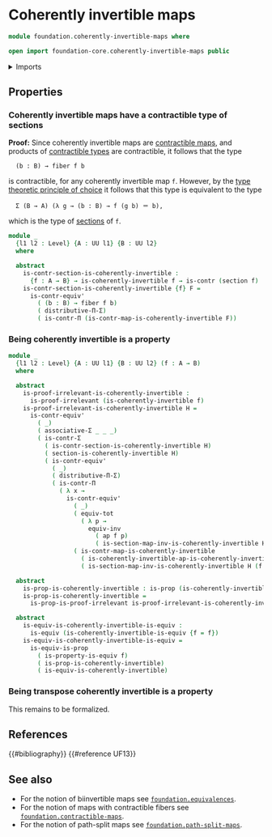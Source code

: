 # Coherently invertible maps

```agda
module foundation.coherently-invertible-maps where

open import foundation-core.coherently-invertible-maps public
```

<details><summary>Imports</summary>

```agda
open import foundation.action-on-identifications-functions
open import foundation.dependent-pair-types
open import foundation.equivalences
open import foundation.identity-types
open import foundation.type-arithmetic-dependent-pair-types
open import foundation.universe-levels
open import foundation.whiskering-higher-homotopies-composition

open import foundation-core.commuting-squares-of-homotopies
open import foundation-core.contractible-maps
open import foundation-core.contractible-types
open import foundation-core.fibers-of-maps
open import foundation-core.functoriality-dependent-pair-types
open import foundation-core.homotopies
open import foundation-core.propositions
open import foundation-core.retractions
open import foundation-core.sections
open import foundation-core.type-theoretic-principle-of-choice
```

</details>

## Properties

### Coherently invertible maps have a contractible type of sections

**Proof:** Since coherently invertible maps are
[contractible maps](foundation.contractible-maps.md), and products of
[contractible types](foundation-core.contractible-types.md) are contractible, it
follows that the type

```text
  (b : B) → fiber f b
```

is contractible, for any coherently invertible map `f`. However, by the
[type theoretic principle of choice](foundation.type-theoretic-principle-of-choice.md)
it follows that this type is equivalent to the type

```text
  Σ (B → A) (λ g → (b : B) → f (g b) ＝ b),
```

which is the type of [sections](foundation.sections.md) of `f`.

```agda
module _
  {l1 l2 : Level} {A : UU l1} {B : UU l2}
  where

  abstract
    is-contr-section-is-coherently-invertible :
      {f : A → B} → is-coherently-invertible f → is-contr (section f)
    is-contr-section-is-coherently-invertible {f} F =
      is-contr-equiv'
        ( (b : B) → fiber f b)
        ( distributive-Π-Σ)
        ( is-contr-Π (is-contr-map-is-coherently-invertible F))
```

### Being coherently invertible is a property

```agda
module _
  {l1 l2 : Level} {A : UU l1} {B : UU l2} (f : A → B)
  where

  abstract
    is-proof-irrelevant-is-coherently-invertible :
      is-proof-irrelevant (is-coherently-invertible f)
    is-proof-irrelevant-is-coherently-invertible H =
      is-contr-equiv'
        ( _)
        ( associative-Σ _ _ _)
        ( is-contr-Σ
          ( is-contr-section-is-coherently-invertible H)
          ( section-is-coherently-invertible H)
          ( is-contr-equiv'
            ( _)
            ( distributive-Π-Σ)
            ( is-contr-Π
              ( λ x →
                is-contr-equiv'
                  ( _)
                  ( equiv-tot
                    ( λ p →
                      equiv-inv
                        ( ap f p)
                        ( is-section-map-inv-is-coherently-invertible H (f x))))
                  ( is-contr-map-is-coherently-invertible
                    ( is-coherently-invertible-ap-is-coherently-invertible H)
                    ( is-section-map-inv-is-coherently-invertible H (f x)))))))

  abstract
    is-prop-is-coherently-invertible : is-prop (is-coherently-invertible f)
    is-prop-is-coherently-invertible =
      is-prop-is-proof-irrelevant is-proof-irrelevant-is-coherently-invertible

  abstract
    is-equiv-is-coherently-invertible-is-equiv :
      is-equiv (is-coherently-invertible-is-equiv {f = f})
    is-equiv-is-coherently-invertible-is-equiv =
      is-equiv-is-prop
        ( is-property-is-equiv f)
        ( is-prop-is-coherently-invertible)
        ( is-equiv-is-coherently-invertible)
```

### Being transpose coherently invertible is a property

This remains to be formalized.

## References

{{#bibliography}} {{#reference UF13}}

## See also

- For the notion of biinvertible maps see
  [`foundation.equivalences`](foundation.equivalences.md).
- For the notion of maps with contractible fibers see
  [`foundation.contractible-maps`](foundation.contractible-maps.md).
- For the notion of path-split maps see
  [`foundation.path-split-maps`](foundation.path-split-maps.md).
